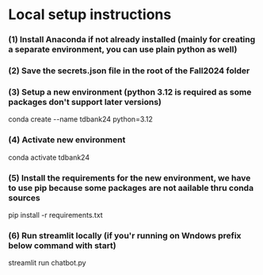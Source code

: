 # Local setup instructions
### (1) Install Anaconda if not already installed (mainly for creating a separate environment, you can use plain python as well)
### (2) Save the secrets.json file in the root of the Fall2024 folder
### (3) Setup a new environment (python 3.12 is required as some packages don't support later versions)
conda create --name tdbank24 python=3.12
### (4) Activate new environment
conda activate tdbank24
### (5) Install the requirements for the new environment, we have to use pip because some packages are not aailable thru conda sources
pip install -r requirements.txt
### (6) Run streamlit locally (if you'r running on Wndows prefix below command with start)
streamlit run chatbot.py


